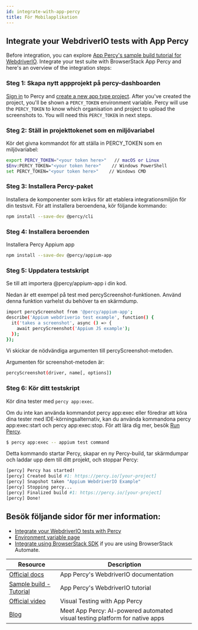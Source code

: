 ```yaml
---
id: integrate-with-app-percy
title: För Mobilapplikation
---
```


## Integrate your WebdriverIO tests with App Percy

Before integration, you can explore [App Percy's sample build tutorial for WebdriverIO](https://www.browserstack.com/docs/app-percy/sample-build/webdriverio-javascript/?utm_source=webdriverio&utm_medium=partnered&utm_campaign=documentation).
Integrate your test suite with BrowserStack App Percy and here's an overview of the integration steps:

### Steg 1: Skapa nytt appprojekt på percy-dashboarden

[Sign in](https://percy.io/signup/?utm_source=webdriverio&utm_medium=partnered&utm_campaign=documentation) to Percy and [create a new app type project](https://www.browserstack.com/docs/app-percy/get-started/create-project/?utm_source=webdriverio&utm_medium=partnered&utm_campaign=documentation). After you've created the project, you'll be shown a `PERCY_TOKEN` environment variable. Percy will use the `PERCY_TOKEN` to know which organisation and project to upload the screenshots to. You will need this `PERCY_TOKEN` in next steps.

### Steg 2: Ställ in projekttokenet som en miljövariabel

Kör det givna kommandot för att ställa in PERCY_TOKEN som en miljövariabel:

```sh
export PERCY_TOKEN="<your token here>"   // macOS or Linux
$Env:PERCY_TOKEN="<your token here>"    // Windows PowerShell
set PERCY_TOKEN="<your token here>"    // Windows CMD
```

### Steg 3: Installera Percy-paket

Installera de komponenter som krävs för att etablera integrationsmiljön för din testsvit.
För att installera beroendena, kör följande kommando:

```sh
npm install --save-dev @percy/cli
```

### Steg 4: Installera beroenden

Installera Percy Appium app

```sh
npm install --save-dev @percy/appium-app
```

### Steg 5: Uppdatera testskript
Se till att importera @percy/appium-app i din kod.

Nedan är ett exempel på test med percyScreenshot-funktionen. Använd denna funktion varhelst du behöver ta en skärmdump.

```sh
import percyScreenshot from '@percy/appium-app';
describe('Appium webdriverio test example', function() {
  it('takes a screenshot', async () => {
    await percyScreenshot('Appium JS example');
  });
});
```
Vi skickar de nödvändiga argumenten till percyScreenshot-metoden.

Argumenten för screenshot-metoden är:

```sh
percyScreenshot(driver, name[, options])
```
### Steg 6: Kör ditt testskript

Kör dina tester med `percy app:exec`.

Om du inte kan använda kommandot percy app:exec eller föredrar att köra dina tester med IDE-körningsalternativ, kan du använda kommandona percy app:exec:start och percy app:exec:stop. För att lära dig mer, besök [Run Percy](https://www.browserstack.com/docs/app-percy/references/commands/?utm_source=webdriverio&utm_medium=partnered&utm_campaign=documentation).

```sh
$ percy app:exec -- appium test command
```
Detta kommando startar Percy, skapar en ny Percy-build, tar skärmdumpar och laddar upp dem till ditt projekt, och stoppar Percy:


```sh
[percy] Percy has started!
[percy] Created build #1: https://percy.io/[your-project]
[percy] Snapshot taken "Appium WebdriverIO Example"
[percy] Stopping percy...
[percy] Finalized build #1: https://percy.io/[your-project]
[percy] Done!
```

## Besök följande sidor för mer information:
- [Integrate your WebdriverIO tests with Percy](https://www.browserstack.com/docs/app-percy/integrate/webdriverio-javascript/?utm_source=webdriverio&utm_medium=partnered&utm_campaign=documentation)
- [Environment variable page](https://www.browserstack.com/docs/app-percy/get-started/set-env-var/?utm_source=webdriverio&utm_medium=partnered&utm_campaign=documentation)
- [Integrate using BrowserStack SDK](https://www.browserstack.com/docs/app-percy/integrate-bstack-sdk/webdriverio/?utm_source=webdriverio&utm_medium=partnered&utm_campaign=documentation) if you are using BrowserStack Automate.


| Resource                                                                                                                                                            | Description                       |
|---------------------------------------------------------------------------------------------------------------------------------------------------------------------|-----------------------------------|
| [Official docs](https://www.browserstack.com/docs/app-percy/integrate/webdriverio-javascript/?utm_source=webdriverio&utm_medium=partnered&utm_campaign=documentation)             | App Percy's WebdriverIO documentation |
| [Sample build - Tutorial](https://www.browserstack.com/docs/app-percy/sample-build/webdriverio-javascript/?utm_source=webdriverio&utm_medium=partnered&utm_campaign=documentation) | App Percy's WebdriverIO tutorial      |
| [Official video](https://youtu.be/a4I_RGFdwvc/?utm_source=webdriverio&utm_medium=partnered&utm_campaign=documentation)                                              | Visual Testing with App Percy         |
| [Blog](https://www.browserstack.com/blog/product-launch-app-percy/?utm_source=webdriverio&utm_medium=partnered&utm_campaign=documentation)                    | Meet App Percy: AI-powered automated visual testing platform for native apps    |